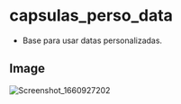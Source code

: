 # capsulas_perso_data

- Base para usar datas personalizadas.

## Image

![Screenshot_1660927202](https://user-images.githubusercontent.com/80997263/185670715-e27e412a-6985-4d7e-b634-4acf45aa6898.png)
